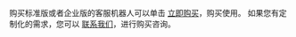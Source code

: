 购买标准版或者企业版的客服机器人可以单击 [立即购买](https://cloud.tencent.com/product/icr)，购买使用。
如果您有定制化的需求，您可以 [联系我们](https://cloud.tencent.com/about/connect)，进行购买咨询。

